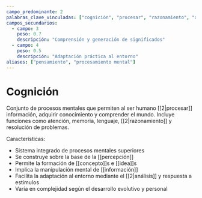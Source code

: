 ```yaml
---
campo_predominante: 2
palabras_clave_vinculadas: ["cognición", "procesar", "razonamiento", "análisis"]
campos_secundarios:
  - campo: 3
    peso: 0.7
    descripción: "Comprensión y generación de significados"
  - campo: 4
    peso: 0.5
    descripción: "Adaptación práctica al entorno"
aliases: ["pensamiento", "procesamiento mental"]
---
```

# Cognición

Conjunto de procesos mentales que permiten al ser humano [[2|procesar]] información, adquirir conocimiento y comprender el mundo. Incluye funciones como atención, memoria, lenguaje, [[2|razonamiento]] y resolución de problemas.

Características:
- Sistema integrado de procesos mentales superiores
- Se construye sobre la base de la [[percepción]]
- Permite la formación de [[concepto]]s e [[idea]]s
- Implica la manipulación mental de [[información]]
- Facilita la adaptación al entorno mediante el [[2|análisis]] y respuesta a estímulos
- Varía en complejidad según el desarrollo evolutivo y personal
